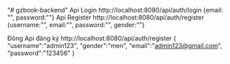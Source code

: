 "# gzbook-backend" 
Api Login
http://localhost:8080/api/auth/login
{email: "", password:""}
Api Register
http://localhost:8080/api/auth/register
{username:"", email:"", password:"", gender:""}

Đông
Api đăng ký
http://localhost:8080/api/auth/register
{
    "username":"admin123",
    "gender":"men",
    "email":"admin123@gmail.com",
    "password":"123456"
}
